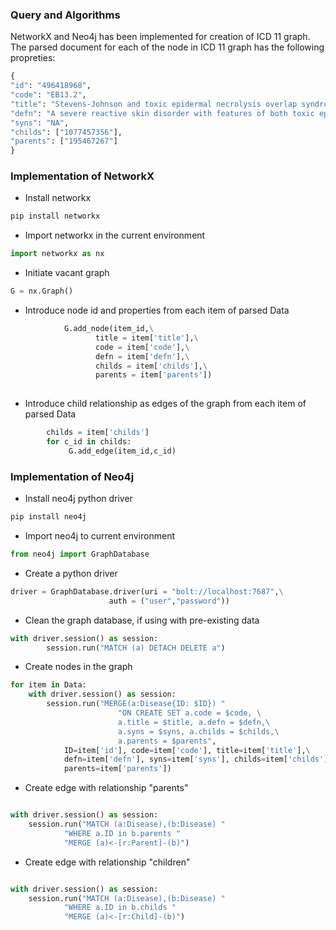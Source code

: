 
### Query and Algorithms
 
NetworkX and Neo4j has been implemented for creation of ICD 11 graph. The parsed document for each of the node in ICD 11 graph has the following propreties:

```python
{
"id": "496418968",
"code": "EB13.2",
"title": "Stevens-Johnson and toxic epidermal necrolysis overlap syndrome",
"defn": "A severe reactive skin disorder with features of both toxic epidermal...",
"syns": "NA",
"childs": ["1077457356"],
"parents": ["195467267"]
}
```

### Implementation of NetworkX

- Install networkx 

```bash
pip install networkx
```
- Import networkx in the current environment

```python
import networkx as nx
```

- Initiate vacant graph
```python
G = nx.Graph()
```
- Introduce node id and properties from each item of parsed Data

```python
            G.add_node(item_id,\
                   title = item['title'],\
                   code = item['code'],\
                   defn = item['defn'],\
                   childs = item['childs'],\
                   parents = item['parents'])
         
```
- Introduce child relationship as edges of the graph from each item of parsed Data

```python
        childs = item['childs']
        for c_id in childs:
             G.add_edge(item_id,c_id)
```
                
### Implementation of Neo4j

- Install neo4j python driver

```bash
pip install neo4j
```
- Import neo4j to current environment

```python
from neo4j import GraphDatabase
```             
- Create a python driver

```python
driver = GraphDatabase.driver(uri = "bolt://localhost:7687",\
                      auth = ("user","password"))
```                
 - Clean the graph database, if using with pre-existing data
 
```python
with driver.session() as session:
        session.run("MATCH (a) DETACH DELETE a")
```
- Create nodes in the graph

```python
for item in Data:
    with driver.session() as session:
        session.run("MERGE(a:Disease{ID: $ID}) "
                        "ON CREATE SET a.code = $code, \
                        a.title = $title, a.defn = $defn,\
                        a.syns = $syns, a.childs = $childs,\
                        a.parents = $parents",
            ID=item['id'], code=item['code'], title=item['title'],\
            defn=item['defn'], syns=item['syns'], childs=item['childs'],\
            parents=item['parents'])
```
                
- Create edge with relationship "parents"

```python

with driver.session() as session:
    session.run("MATCH (a:Disease),(b:Disease) "
            "WHERE a.ID in b.parents "
            "MERGE (a)<-[r:Parent]-(b)")
```


- Create edge with relationship "children"

```python

with driver.session() as session:
    session.run("MATCH (a:Disease),(b:Disease) "
            "WHERE a.ID in b.childs "
            "MERGE (a)<-[r:Child]-(b)")
```



                
                
                
